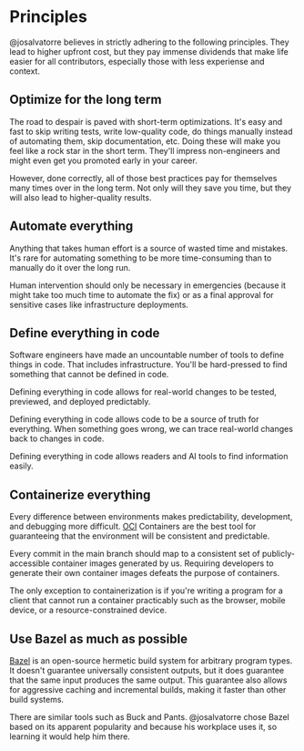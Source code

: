 # Principles

@josalvatorre believes in strictly adhering to the following principles.
They lead to higher upfront cost, but they pay immense dividends that
make life easier for all contributors, especially those with less experiense
and context.

## Optimize for the long term

The road to despair is paved with short-term optimizations. It's easy and fast to skip writing tests, write low-quality code,
do things manually instead of automating them, skip documentation, etc. Doing these will make you feel like a
rock star in the short term. They'll impress non-engineers and might even get you promoted early in your career.

However, done correctly, all of those best practices pay for themselves many times over in the long term.
Not only will they save you time, but they will also lead to higher-quality results.

## Automate everything

Anything that takes human effort is a source of wasted time and mistakes.
It's rare for automating something to be more time-consuming than to manually do it over the long run.

Human intervention should only be necessary in emergencies (because it might take too much time to automate the fix)
or as a final approval for sensitive cases like infrastructure deployments.

## Define everything in code

Software engineers have made an uncountable number of tools to define things in code. That includes infrastructure.
You'll be hard-pressed to find something that cannot be defined in code.

Defining everything in code allows for real-world changes to be tested, previewed, and deployed predictably.

Defining everything in code allows code to be a source of truth for everything.
When something goes wrong, we can trace real-world changes back to changes in code.

Defining everything in code allows readers and AI tools to find information easily.

## Containerize everything

Every difference between environments makes predictability, development, and debugging more difficult.
[OCI][1] Containers are the best tool for guaranteeing that the environment will be consistent and predictable.

Every commit in the main branch should map to a consistent set of publicly-accessible container images generated by us.
Requiring developers to generate their own container images defeats the purpose of containers.

The only exception to containerization is if you're writing a program for a client that cannot run a container practicably
such as the browser, mobile device, or a resource-constrained device.

## Use Bazel as much as possible

[Bazel][2] is an open-source hermetic build system for arbitrary program types.
It doesn't guarantee universally consistent outputs, but it does guarantee that the same input produces the same output.
This guarantee also allows for aggressive caching and incremental builds, making it faster than other build systems.

There are similar tools such as Buck and Pants. @josalvatorre chose Bazel based on its apparent popularity
and because his workplace uses it, so learning it would help him there.

[1]: https://opencontainers.org/
[2]: https://bazel.build/
